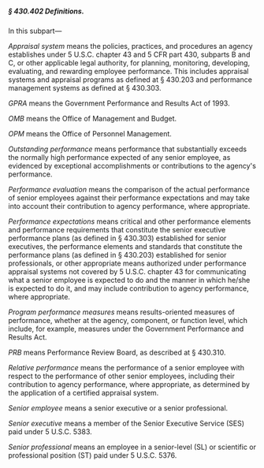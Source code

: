 ##### § 430.402 Definitions. #####

In this subpart—

*Appraisal system* means the policies, practices, and procedures an agency establishes under 5 U.S.C. chapter 43 and 5 CFR part 430, subparts B and C, or other applicable legal authority, for planning, monitoring, developing, evaluating, and rewarding employee performance. This includes appraisal systems and appraisal programs as defined at § 430.203 and performance management systems as defined at § 430.303.

*GPRA* means the Government Performance and Results Act of 1993.

*OMB* means the Office of Management and Budget.

*OPM* means the Office of Personnel Management.

*Outstanding performance* means performance that substantially exceeds the normally high performance expected of any senior employee, as evidenced by exceptional accomplishments or contributions to the agency's performance.

*Performance evaluation* means the comparison of the actual performance of senior employees against their performance expectations and may take into account their contribution to agency performance, where appropriate.

*Performance expectations* means critical and other performance elements and performance requirements that constitute the senior executive performance plans (as defined in § 430.303) established for senior executives, the performance elements and standards that constitute the performance plans (as defined in § 430.203) established for senior professionals, or other appropriate means authorized under performance appraisal systems not covered by 5 U.S.C. chapter 43 for communicating what a senior employee is expected to do and the manner in which he/she is expected to do it, and may include contribution to agency performance, where appropriate.

*Program performance measures* means results-oriented measures of performance, whether at the agency, component, or function level, which include, for example, measures under the Government Performance and Results Act.

*PRB* means Performance Review Board, as described at § 430.310.

*Relative performance* means the performance of a senior employee with respect to the performance of other senior employees, including their contribution to agency performance, where appropriate, as determined by the application of a certified appraisal system.

*Senior employee* means a senior executive or a senior professional.

*Senior executive* means a member of the Senior Executive Service (SES) paid under 5 U.S.C. 5383.

*Senior professional* means an employee in a senior-level (SL) or scientific or professional position (ST) paid under 5 U.S.C. 5376.
